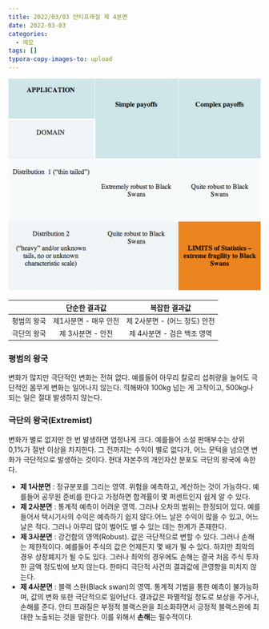 ```yaml
---
title: 2022/03/03 안티프래질 제 4분면
date: 2022-03-03
categories:
  - 메모
tags: []
typora-copy-images-to: upload
---
```

![quadrant](https://raw.githubusercontent.com/BK927/blog/main/assets/images/quadrant.jpg)

|             |     단순한 결과값     |         복잡한 결과값         |
| ----------- | :-------------------: | :---------------------------: |
| 평범의 왕국 | 제1사분면 - 매우 안전 | 제 2사분면 - (어느 정도) 안전 |
| 극단의 왕국 |   제 3사분면 - 안전   |  제 4사분면 - 검은 백조 영역  |

### 평범의 왕국

변화가 많지만 극단적인 변화는 전혀 없다. 예를들어 아무리 칼로리 섭취량을 늘어도 극단적인 몸무게 변화는 일어나지 않는다. 끽해봐야 100kg 넘는 게 고작이고, 500kg나 되는 일은 절대 발생하지 않는다.

### 극단의 왕국(Extremist)

변화가 별로 없지만 한 번 발생하면 엄청나게 크다. 예를들어 소설 판매부수는 상위 0,1%가 절반 이상을 차지한다. 그 전까지는 수익이 별로 없다가, 어느 문턱을 넘으면 변화가 극단적으로 발생하는 것이다. 현대 자본주의 개인자산 분포도 극단의 왕국에 속한다.

- **제 1사분면** : 정규분포를 그리는 영역. 위험을 예측하고, 계산하는 것이 가능하다. 예를들어 공무원 준비를 한다고 가정하면 합격률이 몇 퍼센트인지 쉽게 알 수 있다.
- **제 2사분면** : 통계적 예측이 어려운 영역. 그러나 오차의 범위는 한정되어 있다. 예를 들어서 택시기사의 수익은 예측하기 쉽지 않다.어느 날은 수익이 많을 수 있고, 어느 날은 적다. 그러나 아무리 많이 벌어도 벌 수 있는 데는 한계가 존재한다.
- **제 3사분면** : 강건함의 영역(Robust). 값은 극단적으로 변할 수 있다. 그러나 손해는 제한적이다. 예를들어 주식의 값은 언제든지 몇 배가 뛸 수 있다. 하지만 최악의 경우 상장폐지가 될 수도 있다. 그러나 최악의 경우에도 손해는 결국 처음 주식 투자한 금액 정도밖에 보지 않는다. 한마디 극단적 사건의 결과값에 큰영향을 미치지 않는다.
- **제 4사분면** : 블랙 스완(Black swan)의 영역. 통계적 기법을 통한 예측이 불가능하며, 값의 변화 또한 극단적으로 일어난다. 결과값은 파멸적일 정도로 보상을 주거나, 손해를 준다. 안티 프래질은 부정적 블랙스완을 최소화하면서 긍정적 블랙스완에 최대한 노출되는 것을 말한다. 이를 위해서 **손해**는 필수적이다.
